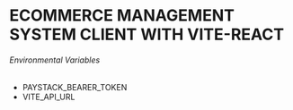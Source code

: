 <h1>ECOMMERCE MANAGEMENT SYSTEM CLIENT WITH VITE-REACT</h1>

<h6>Environmental Variables</h6>
<ul>
  <li>PAYSTACK_BEARER_TOKEN</li>
  <li>VITE_API_URL</li>
</ul>
